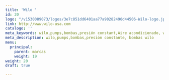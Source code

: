 ```yaml
---
title: 'Wilo '
id: 20
logo: "/v1530089073/logos/3e7c851dd6401aa77a90282490d44506-Wilo-logo.jpg"
link: http://www.wilo-usa.com
catalogo: ''
meta_keywords: wilo,pumps,bombas,presión constant,Aire acondicionado, wilo Costa Rica
meta_description: wilo,pumps,bombas,presión constante, bombas wilo
menu:
  principal:
    parent: marcas
    weight: 19
weight: 20
draft: true

---
```

<h1 class="csc-firstHeader" style="padding: 0px; margin: 0px 0px 7px; border: 0px; font-family: WILOPlusFMRegular, Verdana, Arial, Helvetica, sans-serif; font-weight: 400; color: #000000;"> </h1>